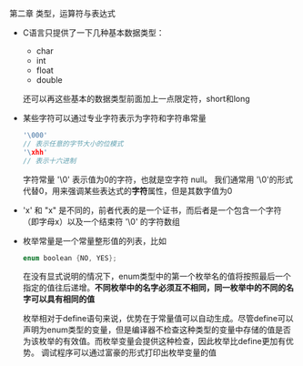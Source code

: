 第二章 类型，运算符与表达式

* C语言只提供了一下几种基本数据类型：

  * char
  * int
  * float
  * double 

  还可以再这些基本的数据类型前面加上一点限定符，short和long 

* 某些字符可以通过专业字符表示为字符和字符串常量  

  ```c++
  '\000' 
  // 表示任意的字节大小的位模式
  '\xhh'
  // 表示十六进制
  ```

  字符常量 '\0' 表示值为0的字符，也就是空字符 null。 我们通常用 '\0'的形式代替0，用来强调某些表达式的**字符**属性，但是其数字值为0

*  'x' 和 "x" 是不同的，前者代表的是一个证书，而后者是一个包含一个字符（即字母x）以及一个结束符 '\0' 的字符数组

* 枚举常量是一个常量整形值的列表，比如

  ```c++
  enum boolean {NO, YES};
  ```

  在没有显式说明的情况下，enum类型中的第一个枚举名的值将按照最后一个指定的值往后递增。**不同枚举中的名字必须互不相同，同一枚举中的不同的名字可以具有相同的值**  

  枚举相对于define语句来说，优势在于常量值可以自动生成。尽管define可以声明为enum类型的变量，但是编译器不检查这种类型的变量中存储的值是否为该枚举的有效值。而枚举变量会提供这种检查，因此枚举比define更加有优势。 调试程序可以通过富豪的形式打印出枚举变量的值
